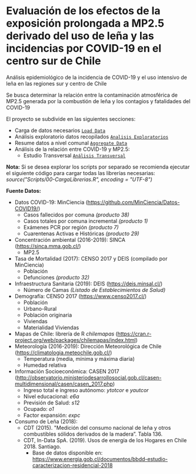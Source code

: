 Evaluación de los efectos de la exposición prolongada a MP2.5 derivado del uso de leña y las incidencias por COVID-19 en el centro sur de Chile
================
Análisis epidemiológico de la incidencia de COVID-19 y el uso intensivo de leña en las regiones sur y centro de Chile

Se busca determinar la relación entre la contaminación atmosférica de MP2.5 generada por la combustión de leña y 
los contagios y fatalidades del COVID-19

El proyecto se subdivide en las siguientes secciones:
* Carga de datos necesarios [`Load Data`](https://github.com/pmbusch/Analisis-COVID-MP2.5/tree/master/Scripts/Load_Data)
* Análisis exploratorio datos recopilados [`Analisis Exploratorios`](https://github.com/pmbusch/Analisis-COVID-MP2.5/tree/master/Scripts/Analisis_Exploratorios)
* Resume datos a nivel comunal [`Aggregate Data`](https://github.com/pmbusch/Analisis-COVID-MP2.5/tree/master/Scripts/Aggregate_Data)
* Análisis de la relación entre COVID-19 y MP2.5:
	* Estudio Transversal [`Análisis Transversal`](https://github.com/pmbusch/Analisis-COVID-MP2.5/tree/master/Scripts/05-AnalisisTransversal.R)

**Nota:** Si se desea explorar los scripts por separado se recomienda ejecutar el siguiente código para cargar todas las librerías necesarias: *source("Scripts/00-CargaLibrerias.R", encoding = "UTF-8")*

**Fuente Datos:**
* Datos COVID-19: MinCiencia (https://github.com/MinCiencia/Datos-COVID19/)
	* Casos fallecidos por comuna *(producto 38)*
	* Casos totales por comuna incremental *(producto 1)*
	* Exámenes PCR por región *(producto 7)*
	* Cuarentenas Activas e Históricas *(producto 29)*
* Concentración ambiental (2016-2019): SINCA (https://sinca.mma.gob.cl/)
	* MP2.5
* Tasa de Mortalidad (2017): CENSO 2017 y DEIS (compilado por MinCiencia)
	* Población 
	* Defunciones *(producto 32)*
* Infraestructura Sanitaria (2019): DEIS (https://deis.minsal.cl/)
	* Número de Camas *(Listado de Establecimientos de Salud)*
* Demografía: CENSO 2017 (https://www.censo2017.cl/)
	* Población
	* Urbano-Rural
	* Población originaria
	* Viviendas
	* Materialidad Viviendas
* Mapas de Chile: librería de R *chilemapas* (https://cran.r-project.org/web/packages/chilemapas/index.html)
* Meteorología (2016-2019): Dirección Meteorológica de Chile (https://climatologia.meteochile.gob.cl/)
	* Temperatura (media, mínima y máxima diaria)
	* Humedad relativa
* Información Socioeconómica: CASEN 2017 (http://observatorio.ministeriodesarrollosocial.gob.cl/casen-multidimensional/casen/casen_2017.php)
	* Ingreso total e ingreso autónomo: *ytotcor* e *yautcor*
	* Nivel educacional: *e6a* 
	* Previsión de Salud: *s12* 
	* Ocupado: *o1*
	* Factor expansión: *expc*
* Consumo de Leña (2018): 
	* CDT (2015). "Medición del consumo nacional de leña y otros combustibles sólidos derivados de la madera”. Tabla 136.
	* CDT, In-Data SpA. (2019). Usos de energía de los Hogares en Chile 2018. Santiago.
		* Base de datos disponible en: https://www.energia.gob.cl/documentos/bbdd-estudio-caracterizacion-residencial-2018
